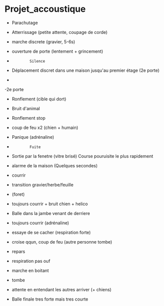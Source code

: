 # Projet_accoustique

- Parachutage
- Atterrissage (petite attente, coupage de corde)
- marche discrete (gravier, 5-6s)
- ouverture de porte (lentement + grincement)

-             Silence
- Déplacement discret dans une maison jusqu'au premier étage (2e porte)
- 
-2e porte
- Ronflement (cible qui dort)
- Bruit d'animal
- Ronflement stop
- coup de feu x2 (chien + humain)
- Panique (adrénaline)

-             Fuite
- Sortie par la fenetre (vitre brisé)
              Course pouruisite le plus rapidement
- alarme de la maison (Quelques secondes)
- courrir
- transition gravier/herbe/feuille
- (foret)
- toujours courrir + bruit chien + helico
- Balle dans la jambe venant de derriere
- toujours courrir (adrénaline)
- essaye de se cacher (respiration forte)
- croise qqun, coup de feu (autre personne tombe)
- repars
- respiration pas ouf
- marche en boitant
- tombe
- attente en entendant les autres arriver (+ chiens)
- Balle finale tres forte mais tres courte
